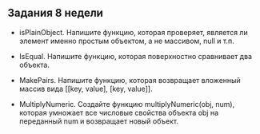 Задания 8 недели
---
+ isPlainObject. Напишите функцию, которая проверяет, является ли элемент именно простым объектом, а не массивом, null и т.п.

+ IsEqual. Напишите функцию, которая поверхностно сравнивает два объекта.

+ MakePairs. Напишите функцию, которая возвращает вложенный массив вида [[key, value], [key, value]].

+ MultiplyNumeric. Создайте функцию multiplyNumeric(obj, num), которая умножает все числовые свойства объекта obj на переданный num и возвращает новый объект.
